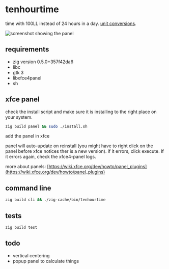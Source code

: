 # tenhourtime

time with 100LL instead of 24 hours in a day. [unit conversions](https://pfg.pw/sitepages/unitconv).

![screenshot showing the panel](https://i.imgur.com/qWjqVZr.png)

## requirements

- zig version 0.5.0+357f42da6
- libc
- gtk 3
- libxfce4panel
- sh

## xfce panel

check the install script and make sure it is installing to the right place on your system.

```bash
zig build panel && sudo ./install.sh
```

add the panel in xfce

panel will auto-update on reinstall (you might have to right click on the panel before xfce notices ther is a new version). if it errors, click execute. If it errors again, check the xfce4-panel logs.

more about panels: [https://wiki.xfce.org/dev/howto/panel_plugins](https://wiki.xfce.org/dev/howto/panel_plugins)

## command line

```bash
zig build cli && ./zig-cache/bin/tenhourtime
```

## tests

```bash
zig build test
```

## todo

- vertical centering
- popup panel to calculate things
